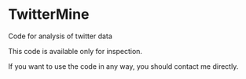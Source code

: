 # TwitterMine
Code for analysis of twitter data

This code is available only for inspection.

If you want to use the code in any way, you should contact me directly.
